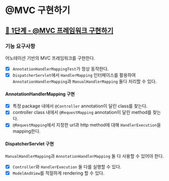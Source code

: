 # @MVC 구현하기

## [🚀 1단계 - @MVC 프레임워크 구현하기](https://techcourse.woowahan.com/s/cCM7rQR9/ls/ul3SweFH)

### 기능 요구사항
어노테이션 기반의 MVC 프레임워크를 구현한다.
- [X] `AnnotationHandlerMappingTest`가 정상 동작한다.
- [X] `DispatcherServlet`에서 `HandlerMapping` 인터페이스를 활용하여 `AnnotationHandlerMapping`과 `ManualHandlerMapping` 둘다 처리할 수 있다.

#### AnnotationHandlerMapping 구현
- [X] 특정 package 내에서 `@Controller` annotation이 달린 class를 찾는다.
- [X] controller class 내에서 `@RequestMapping` annotation이 달린 method를 찾는다.
- [X] `@RequestMapping`에서 지정한 url과 http method에 대해 `HandlerExecution`을 mapping한다.

#### DispatcherServlet 구현
`ManualHandlerMapping`과 `AnnotationHandlerMapping` 둘 다 사용할 수 있어야 한다.
- [X] `Controller`와 `HandlerExecution` 둘 다를 실행할 수 있다.
- [X] `ModelAndView`를 적절하게 rendering 할 수 있다.
